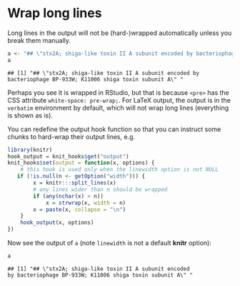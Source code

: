 # Wrap long lines
 
Long lines in the output will not be (hard-)wrapped automatically unless you break them manually.


```r
a <- "## \"stx2A; shiga-like toxin II A subunit encoded by bacteriophage BP-933W; K11006 shiga toxin subunit A\" "
a
```

```
## [1] "## \"stx2A; shiga-like toxin II A subunit encoded by bacteriophage BP-933W; K11006 shiga toxin subunit A\" "
```

Perhaps you see it is wrapped in RStudio, but that is because `<pre>` has the CSS attribute `white-space: pre-wrap;`. For LaTeX output, the output is in the `verbatim` environment by default, which will not wrap long lines (everything is shown as is).

You can redefine the output hook function so that you can instruct some chunks to hard-wrap their output lines, e.g.


```r
library(knitr)
hook_output = knit_hooks$get("output")
knit_hooks$set(output = function(x, options) {
    # this hook is used only when the linewidth option is not NULL
   if (!is.null(n <- getOption("width"))) {
        x = knitr:::split_lines(x)
        # any lines wider than n should be wrapped
        if (any(nchar(x) > n)) 
            x = strwrap(x, width = n)
        x = paste(x, collapse = "\n")
    }
    hook_output(x, options)
})
```

Now see the output of `a` (note `linewidth` is not a default **knitr** option):


```r
a
```

```
## [1] "## \"stx2A; shiga-like toxin II A subunit encoded
by bacteriophage BP-933W; K11006 shiga toxin subunit A\" "
```

